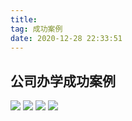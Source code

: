 ```yaml
---
title: 
tag: 成功案例
date: 2020-12-28 22:33:51
---
```


## 公司办学成功案例
![](/images/case.png)
![](/images/case-1.png)
![](/images/case-2.png)
![](/images/case-3.png)